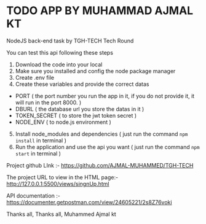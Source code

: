# TODO APP BY MUHAMMAD AJMAL KT

NodeJS back-end task by TGH-TECH Tech Round

You can test this api following these steps

1. Download the code into your local
2. Make sure you installed and config the node package manager
3. Create .env file
4. Create these variables and provide the correct datas

- PORT ( the port number you run the app in it, if you do not provide it, it will run in the port 8000. )
- DBURL ( the database url you store the datas in it )
- TOKEN_SECRET ( to store the jwt token secret )
- NODE_ENV ( to node.js environment )

5. Install node_modules and dependencies ( just run the command `npm install` in terminal )
6. Run the application and use the api you want ( just run the command `npm start` in terminal )

Project github LInk :-
https://github.com/AJMAL-MUHAMMED/TGH-TECH

The project URL to view in the HTML page:-
http://127.0.0.1:5500/views/singnUp.html

API documentation :-
https://documenter.getpostman.com/view/24605221/2s8Z76voki

Thanks all,
Thanks all, Muhammed Ajmal kt
